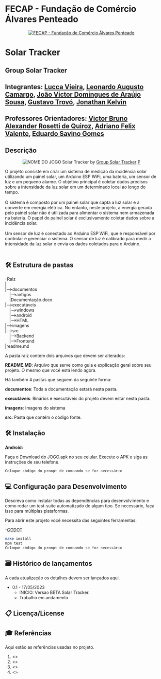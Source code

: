 # FECAP - Fundação de Comércio Álvares Penteado

<p align="center">
<a href= "https://www.fecap.br/"><img src="https://encrypted-tbn0.gstatic.com/images?q=tbn:ANd9GcRhZPrRa89Kma0ZZogxm0pi-tCn_TLKeHGVxywp-LXAFGR3B1DPouAJYHgKZGV0XTEf4AE&usqp=CAU" alt="FECAP - Fundação de Comércio Álvares Penteado" border="0"></a>
</p>

# Solar Tracker

## Group Solar Tracker

## Integrantes: <a href="https://www.linkedin.com/in/luccagvieira/">Lucca Vieira</a>, <a href="https://www.linkedin.com/in/leonardo-augusto-camargo-5b6922162/">Leonardo Augusto Camargo</a>, <a href="https://www.linkedin.com/in/victorbarq/">João Victor Domingues de Araújo Sousa</a>, <a href="https://www.linkedin.com/in/victorbarq/">Gustavo Trovó</a>, <a href="https://www.linkedin.com/in/victorbarq/">Jonathan Kelvin</a>

## Professores Orientadores: <a href="https://www.linkedin.com/in/victorbarq/">Victor Bruno Alexander Rosetti de Quiroz</a>, <a href="https://www.linkedin.com/in/victorbarq/">Adriano Felix Valente</a>, <a href="https://www.linkedin.com/in/victorbarq/">Eduardo Savino Gomes</a>

## Descrição

<p align="center">
<img src="https://www.spiritenergy.co.uk/hubfs/solar%20tracker.jpg" alt="NOME DO JOGO" border="0">
  Solar Tracker by <a href=""> Group Solar Tracker</a> <a rel="license" href="https://creativecommons.org/licenses/by-sa/3.0/"></a> <a href="http://pix4free.org/">P</a>
</p>


O projeto consiste em criar um sistema de medição da incidência solar utilizando um painel solar, um Arduino ESP WiFi, uma bateria, um sensor de luz e um pequeno alarme. O objetivo principal é coletar dados precisos sobre a intensidade da luz solar em um determinado local ao longo do tempo.
<br><br>
O sistema é composto por um painel solar que capta a luz solar e a converte em energia elétrica. No entanto, neste projeto, a energia gerada pelo painel solar não é utilizada para alimentar o sistema nem armazenada na bateria. O papel do painel solar é exclusivamente coletar dados sobre a incidência solar.
<br><br>
Um sensor de luz é conectado ao Arduino ESP WiFi, que é responsável por controlar e gerenciar o sistema. O sensor de luz é calibrado para medir a intensidade da luz solar e envia os dados coletados para o Arduino.
<br><br>

## 🛠 Estrutura de pastas

-Raiz<br>
|<br>
|-->documentos<br>
  &emsp;|-->antigos<br>
  &emsp;|Documentação.docx<br>
|-->executáveis<br>
  &emsp;|-->windows<br>
  &emsp;|-->android<br>
  &emsp;|-->HTML<br>
|-->imagens<br>
|-->src<br>
  &emsp;|-->Backend<br>
  &emsp;|-->Frontend<br>
|readme.md<br>

A pasta raiz contem dois arquivos que devem ser alterados:

<b>README.MD</b>: Arquivo que serve como guia e explicação geral sobre seu projeto. O mesmo que você está lendo agora.

Há também 4 pastas que seguem da seguinte forma:

<b>documentos</b>: Toda a documentação estará nesta pasta.

<b>executáveis</b>: Binários e executáveis do projeto devem estar nesta pasta.

<b>imagens</b>: Imagens do sistema

<b>src</b>: Pasta que contém o código fonte.

## 🛠 Instalação

<b>Android:</b>

Faça o Download do JOGO.apk no seu celular.
Execute o APK e siga as instruções de seu telefone.

```sh
Coloque código do prompt de comnando se for necessário
```

## 💻 Configuração para Desenvolvimento

Descreva como instalar todas as dependências para desenvolvimento e como rodar um test-suite automatizado de algum tipo. Se necessário, faça isso para múltiplas plataformas.

Para abrir este projeto você necessita das seguintes ferramentas:

-<a href="https://godotengine.org/download">GODOT</a>

```sh
make install
npm test
Coloque código do prompt de comnando se for necessário
```

## 🗃 Histórico de lançamentos

A cada atualização os detalhes devem ser lançados aqui.

* 0.1 - 17/05/2023
    * INICIO: Versao BETA Solar Tracker.
    * Trabalho em andamento

## 📋 Licença/License


## 🎓 Referências

Aqui estão as referências usadas no projeto.

1. <>
2. <>
3. <>
4. <>

